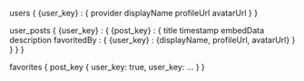 users {
  {user_key} : {
    provider
    displayName
    profileUrl
    avatarUrl
  }
}

user_posts {
  {user_key} : {
    {post_key} : {
      title
      timestamp
      embedData
      description
      favoritedBy : {
        {user_key} : {displayName, profileUrl, avatarUrl}
      }
    }
  }
}

favorites {
  post_key {
    user_key: true,
    user_key: ...
  }
}
